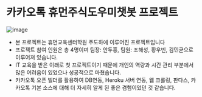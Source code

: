 # 카카오톡 휴먼주식도우미챗봇 프로젝트

![image](https://user-images.githubusercontent.com/101306629/171777658-641f5831-608c-4b8f-9b59-0c895c592d07.png)

* 본 프로젝트는 휴먼교육센터학원 주도하에 이루어진 프로젝트입니다
* 프로젝트 참여 인원은 총 4명이며 팀장: 안두홍, 팀원: 조해성, 황우빈, 김민균으로 이루어져 있습니다.
* IT 교육을 받은 이래로 첫 프로젝트이기 때문에 개인의 역량과 시간 관리 부분에서 많은 어려움이 있었으나 성공적으로 마쳤습니다.
* 카카오톡 오픈 빌더를 활용하여 DB연동, Heroku 서버 연동, 웹 크롤링, 판다스, 카카오톡 기본 소스에 대해 더 자세히 알게 된 좋은 겸험이었던 것 같습니다.
